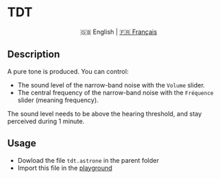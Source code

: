 # TDT

<p align="center">
  <span>🇬🇧 English</span> |
  <a href="https://github.com/Jerboas86/astrone-feedback/tree/master/examples/tdt">🇫🇷 Français</a>
</p>

## Description

A pure tone is produced. You can control:

- The sound level of the narrow-band noise with the `Volume` slider.
- The central frequency of the narrow-band noise with the `Fréquence` slider (meaning frequency).

The sound level needs to be above the hearing threshold, and stay perceived during 1 minute.

## Usage

- Dowload the file `tdt.astrone` in the parent folder
- Import this file in the [playground](https://www.astrone.app/playground)
